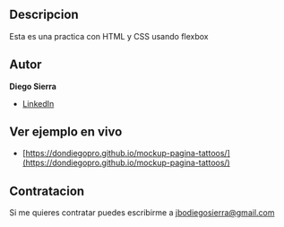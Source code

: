 ## Descripcion

Esta es una practica con HTML y CSS usando flexbox

## Autor

**Diego Sierra**

* [LinkedIn](www.linkedin.com/in/dondiegopro)

## Ver ejemplo en vivo

* [https://dondiegopro.github.io/mockup-pagina-tattoos/](https://dondiegopro.github.io/mockup-pagina-tattoos/)

## Contratacion
Si me quieres contratar puedes escribirme a jbodiegosierra@gmail.com
